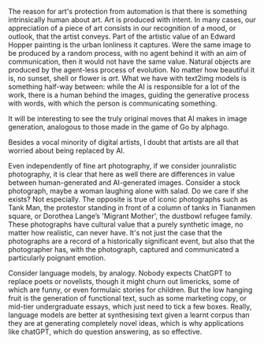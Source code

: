 
The reason for art's protection from automation is that there is something intrinsically human about art. Art is produced with intent. In many cases, our appreciation of a piece of art consists in our recognition of a mood, or outlook, that the artist conveys. Part of the artistic value of an Edward Hopper painting is the urban lonliness it captures. Were the same image to be produced by a random process, with no agent behind it with an aim of communication, then it would not have the same value. Natural objects are produced by the agent-less process of evolution. No matter how beautiful it is, no sunset, shell or flower is _art_.
What we have with text2img models is something half-way between: while the AI is responsible for a lot of the work, there is a human behind the images, guiding the generative process with words, with which the person is communicating something.

It will be interesting to see the truly original moves that AI makes in image generation, analogous to those made in the game of Go by alphago.

Besides a vocal minority of digital artists, I doubt that artists are all that worried about being replaced by AI.


Even independently of fine art photography, if we consider jounralistic photography, it is clear that here as well there are differences in value between human-generated and AI-generated images. Consider a stock photograph, maybe a woman laughing alone with salad. Do we care if she exists? Not especially. The opposite is true of iconic photographs such as Tank Man, the protestor standing in front of a column of tanks in Tiananmen square, or Dorothea Lange’s 'Migrant Mother', the dustbowl refugee family. These photographs have cultural value that a purely synthetic image, no matter how realistic, can never have. It's not just the case that the photographs are a record of a historically significant event, but also that the photographer has, with the photograph, captured and communicated a particularly poignant emotion.



Consider language models, by analogy. Nobody expects ChatGPT to replace poets or novelists, though it might churn out limericks, some of which are funny, or even formulaic stories for children. But the low hanging fruit is the generation of functional text, such as some marketing copy, or mid-tier undergraduate essays, which just need to tick a few boxes. Really, language models are better at synthesising text given a learnt corpus than they are at generating completely novel ideas, which is why applications like chatGPT, which do question answering, as so effective. 